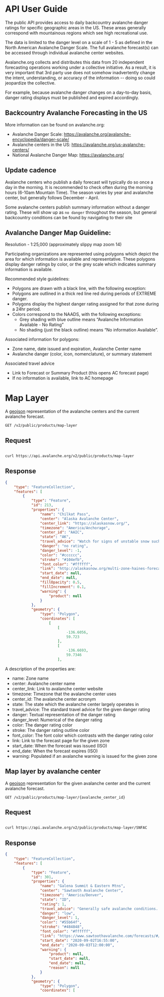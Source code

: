 # API User Guide

The public API provides access to daily backcountry avalanche danger ratings for specific geographic areas in the US. These areas generally correspond with mountainous regions which see high recreational use. 

The data is limited to the danger level on a scale of 1 - 5 as defined in the North American Avalanche Danger Scale. The full avalanche forecast(s) can be accessed through individual avalanche center websites.

Avalanche.org collects and distributes this data from 20 independent forecasting operations working under a collective initiative. As a result, it is very important that 3rd party use does not somehow inadvertently change the intent, understanding, or accuracy of the information -- doing so could jeopardize the collective. 

For example, because avalanche danger changes on a day-to-day basis, danger rating displays must be published and expired accordingly. 

## Backcountry Avalanche Forecasting in the US
More information can be found on avalanche.org:

* Avalanche Danger Scale: https://avalanche.org/avalanche-encyclopedia/danger-scale/
* Avalanche centers in the US: https://avalanche.org/us-avalanche-centers/
* National Avalanche Danger Map: https://avalanche.org/

## Update cadence
Avalanche centers who publish a daily forecast will typically do so once a day in the morning. It is recommended to check often during the morning hours (6-10am Mountain Time). The season varies by year and avalanche center, but generally follows December - April.

Some avalanche centers publish summary information without a danger rating. These will show up as `no danger` throughout the season, but general backcountry conditions can be found by navigating to their site

## Avalanche Danger Map Guideline: 

Resolution - 1:25,000 (approximately slippy map zoom 14)

Participating organizations are represented using polygons which depict the area for which information is available and representative. These polygons display danger ratings by color, or the grey scale which indicates summary information is available.

Recommended style guidelines: 
* Polygons are drawn with a black line, with the following exception: 
* Polygons are outlined in a thick red line red during periods of EXTREME danger. 
* Polygons display the highest danger rating assigned for that zone during a 24hr period.
* Colors correspond to the NAADS, with the following exceptions: 
    * Grey shading with blue outline means  “Avalanche Information Available - No Rating” 
    * No shading (just the black outline) means “No information Available”.

Associated information for polygons:  
* Zone name, date issued and expiration, Avalanche Center name
* Avalanche danger (color, icon, nomenclature), or summary statement

Associated travel advice
* Link to Forecast or Summary Product (this opens AC forecast page)
* If no information is available, link to AC homepage


# Map Layer

A <a href='https://geojson.org/'>geojson</a> representation of the avalanche centers and the current avalanche forecast.

`GET /v2/public/products/map-layer`

## Request
```bash

curl https://api.avalanche.org/v2/public/products/map-layer
```

## Response
```json
{
    "type": "FeatureCollection",
    "features": [
        {
            "type": "Feature",
            "id": 213,
            "properties": {
                "name": "Chilkat Pass",
                "center": "Alaska Avalanche Center",
                "center_link": "https://alaskasnow.org/",
                "timezone": "America/Anchorage",
                "center_id": "AAIC",
                "state": "AK",
                "travel_advice": "Watch for signs of unstable snow such as recent avalanches, cracking in the snow, and audible collapsing. Avoid traveling on or under similar slopes.",
                "danger": "no rating",
                "danger_level": -1,
                "color": "#cccccc",
                "stroke": "#104efb",
                "font_color": "#ffffff",
                "link": "http://alaskasnow.org/multi-zone-haines-forecasts/chilkat-pass-forecast/",
                "start_date": null,
                "end_date": null,
                "fillOpacity": 0.5,
                "fillIncrement": 0.1,
                "warning": {
                    "product": null
                }
            },
            "geometry": {
                "type": "Polygon",
                "coordinates": [
                    [
                        [
                            -136.6056,
                            59.723
                        ],
                        [
                            -136.6693,
                            59.7346
                        ],
```

A description of the properties are:

* name: Zone name
* center: Avalanche center name
* center_link: Link to avalanche center website
* timezone: Timezone that the avalanche center uses
* center_id: The avalanche center acronym 
* state: The state which the avalanche center largely operates in
* travel_advice: The standard travel advice for the given danger rating
* danger: Textual representation of the danger rating
* danger_level: Numerical of the danger rating
* color: The danger rating color
* stroke: The danger rating outline color
* font_color: The font color which contrasts with the danger rating color
* link: Link to the forecast page for the given zone
* start_date: When the forecast was issued (ISO)
* end_date: When the forecast expires (ISO)
* warning: Populated if an avalanche warning is issued for the given zone


## Map layer by avalanche center

A <a href='https://geojson.org/'>geojson</a> representation for the given avalanche center and the current avalanche forecast.

`GET /v2/public/products/map-layer/{avalanche_center_id}`

## Request
```bash

curl https://api.avalanche.org/v2/public/products/map-layer/SNFAC
```

## Response

```json
{
    "type": "FeatureCollection",
    "features": [
        {
            "type": "Feature",
            "id": 301,
            "properties": {
                "name": "Galena Summit & Eastern Mtns",
                "center": "Sawtooth Avalanche Center",
                "timezone": "America/Denver",
                "state": "ID",
                "rating": 1,
                "travel_advice": "Generally safe avalanche conditions. Watch for unstable snow on isolated terrain features.",
                "danger": "low",
                "danger_level": 1,
                "color": "#55b64f",
                "stroke": "#484848",
                "font_color": "#ffffff",
                "link": "https://www.sawtoothavalanche.com/forecasts/#/galena-summit-&-eastern-mtns",
                "start_date": "2020-09-02T16:55:00",
                "end_date": "2020-09-03T12:00:00",
                "warning": {
                    "product": null,
                    "start_date": null,
                    "end_date": null,
                    "reason": null
                }
            },
            "geometry": {
                "type": "Polygon",
                "coordinates": [

```


